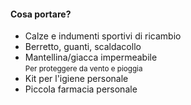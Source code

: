 #### Cosa portare?

<ul>
    <li>
        Calze e indumenti sportivi di ricambio<br>
    </li>
    <li>
        Berretto, guanti, scaldacollo
    </li>
    <li>
        Mantellina/giacca impermeabile<br>
        <small>Per proteggere da vento e pioggia</small>
    </li>
    <li>
        Kit per l'igiene personale
    </li>
    <li>
        Piccola farmacia personale
    </li>
</ul>
